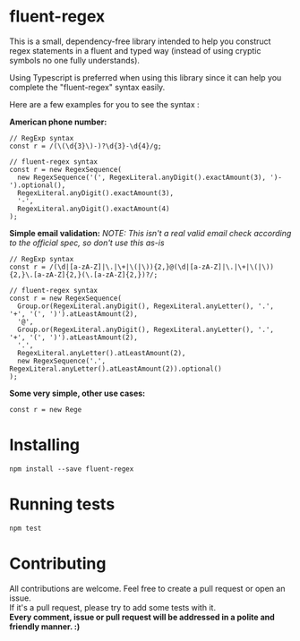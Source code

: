 # fluent-regex

This is a small, dependency-free library intended to help you construct regex statements in a fluent and typed way (instead of using cryptic symbols no one fully understands).  

Using Typescript is preferred when using this library since it can help you complete the "fluent-regex" syntax easily.  

Here are a few examples for you to see the syntax :  

**American phone number:**
```
// RegExp syntax
const r = /(\(\d{3}\)-)?\d{3}-\d{4}/g;

// fluent-regex syntax
const r = new RegexSequence(
  new RegexSequence('(', RegexLiteral.anyDigit().exactAmount(3), ')-').optional(),
  RegexLiteral.anyDigit().exactAmount(3),
  '-',
  RegexLiteral.anyDigit().exactAmount(4)
);
```

**Simple email validation:** *NOTE: This isn't a real valid email check according to the official spec, so don't use this as-is*
```
// RegExp syntax
const r = /(\d|[a-zA-Z]|\.|\+|\(|\)){2,}@(\d|[a-zA-Z]|\.|\+|\(|\)){2,}\.[a-zA-Z]{2,}(\.[a-zA-Z]{2,})?/;

// fluent-regex syntax
const r = new RegexSequence(
  Group.or(RegexLiteral.anyDigit(), RegexLiteral.anyLetter(), '.', '+', '(', ')').atLeastAmount(2),
  '@',
  Group.or(RegexLiteral.anyDigit(), RegexLiteral.anyLetter(), '.', '+', '(', ')').atLeastAmount(2),
  '.',
  RegexLiteral.anyLetter().atLeastAmount(2),
  new RegexSequence('.', RegexLiteral.anyLetter().atLeastAmount(2)).optional()
);
```

**Some very simple, other use cases:**  
```
const r = new Rege
```

# Installing  
```
npm install --save fluent-regex
```

# Running tests  
```
npm test
```

# Contributing  
All contributions are welcome. Feel free to create a pull request or open an issue.  
If it's a pull request, please try to add some tests with it.  
**Every comment, issue or pull request will be addressed in a polite and friendly manner. :)**  